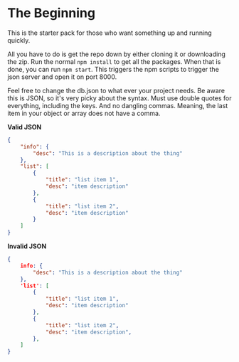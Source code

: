 # The Beginning
This is the starter pack for those who want something up and running quickly.

All you have to do is get the repo down by either cloning it or downloading the zip. Run the normal `npm install` to get all the packages. When that is done, you can run `npm start`. This triggers the npm scripts to trigger the json server and open it on port 8000.

Feel free to change the db.json to what ever your project needs. Be aware this is JSON, so it's very picky about the syntax. Must use double quotes for everything, including the keys. And no dangling commas. Meaning, the last item in your object or array does not have a comma.

**Valid JSON**
```JSON
{
    "info": {
        "desc": "This is a description about the thing"
    },
    "list": [
        {
            "title": "list item 1",
            "desc": "item description"
        },
        {
            "title": "list item 2",
            "desc": "item description"
        }
    ]
}
```

**Invalid JSON**
```JSON
{
    info: {
        "desc": "This is a description about the thing"
    },
    'list': [
        {
            "title": "list item 1",
            "desc": "item description"
        },
        {
            "title": "list item 2",
            "desc": "item description",
        },
    ]
}
```
